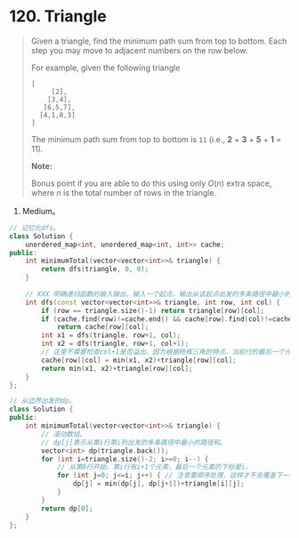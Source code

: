 # 120. Triangle

> Given a triangle, find the minimum path sum from top to bottom. Each step you may move to adjacent numbers on the row below.
>
> For example, given the following triangle
>
> ```
> [
>      [2],
>     [3,4],
>    [6,5,7],
>   [4,1,8,3]
> ]
> ```
>
> The minimum path sum from top to bottom is `11` (i.e., **2** + **3** + **5** + **1** = 11).
>
> **Note:**
>
> Bonus point if you are able to do this using only *O*(*n*) extra space, where *n* is the total number of rows in the triangle.

1. Medium。

```cpp
// 记忆化dfs。
class Solution {
    unordered_map<int, unordered_map<int, int>> cache;
public:
    int minimumTotal(vector<vector<int>>& triangle) {
        return dfs(triangle, 0, 0);
    }
    
    // XXX 明确递归函数的输入输出，输入一个起点，输出从该起点出发的多条路径中最小的路径和。
    int dfs(const vector<vector<int>>& triangle, int row, int col) {
        if (row == triangle.size()-1) return triangle[row][col];
        if (cache.find(row)!=cache.end() && cache[row].find(col)!=cache[row].end())
            return cache[row][col];
        int x1 = dfs(triangle, row+1, col);
        int x2 = dfs(triangle, row+1, col+1);
        // 这里不需要检查col+1是否溢出，因为根据杨辉三角的特点，当前行的最后一个元素，对应于同一列的下一行的最后第二个元素。所以只需要检查行不要溢出就行了。
        cache[row][col] = min(x1, x2)+triangle[row][col];
        return min(x1, x2)+triangle[row][col];
    }
};
```

```cpp
// 从边界出发的dp。
class Solution {
public:
    int minimumTotal(vector<vector<int>>& triangle) {
        // 滚动数组。
        // dp[j]表示从第i行第i列出发的多条路径中最小的路径和。
        vector<int> dp(triangle.back());
        for (int i=triangle.size()-2; i>=0; i--) {
            // 从第0行开始，第i行有i+1个元素，最后一个元素的下标是i。
            for (int j=0; j<=i; j++) { // 注意要顺序处理，这样才不会覆盖下一层未被使用的旧值。
                dp[j] = min(dp[j], dp[j+1])+triangle[i][j];
            }
        }
        return dp[0];
    }
};
```


